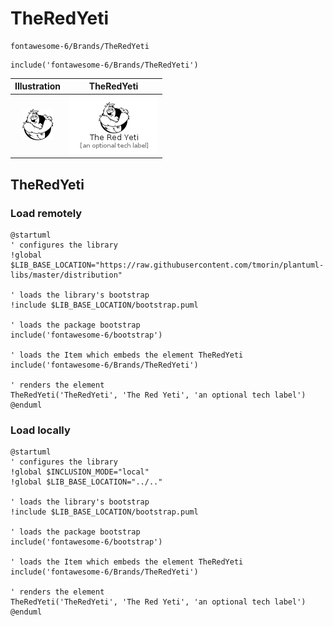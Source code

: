 # TheRedYeti


```text
fontawesome-6/Brands/TheRedYeti
```

```text
include('fontawesome-6/Brands/TheRedYeti')
```



| Illustration | TheRedYeti |
| :---: | :---: |
| ![illustration for Illustration](../../fontawesome-6/Brands/TheRedYeti.png) | ![illustration for TheRedYeti](../../fontawesome-6/Brands/TheRedYeti.Local.png) |




## TheRedYeti

### Load remotely
```plantuml
@startuml
' configures the library
!global $LIB_BASE_LOCATION="https://raw.githubusercontent.com/tmorin/plantuml-libs/master/distribution"

' loads the library's bootstrap
!include $LIB_BASE_LOCATION/bootstrap.puml

' loads the package bootstrap
include('fontawesome-6/bootstrap')

' loads the Item which embeds the element TheRedYeti
include('fontawesome-6/Brands/TheRedYeti')

' renders the element
TheRedYeti('TheRedYeti', 'The Red Yeti', 'an optional tech label')
@enduml
```

### Load locally
```plantuml
@startuml
' configures the library
!global $INCLUSION_MODE="local"
!global $LIB_BASE_LOCATION="../.."

' loads the library's bootstrap
!include $LIB_BASE_LOCATION/bootstrap.puml

' loads the package bootstrap
include('fontawesome-6/bootstrap')

' loads the Item which embeds the element TheRedYeti
include('fontawesome-6/Brands/TheRedYeti')

' renders the element
TheRedYeti('TheRedYeti', 'The Red Yeti', 'an optional tech label')
@enduml
```

